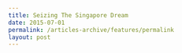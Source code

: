 ```yaml
---
title: Seizing The Singapore Dream
date: 2015-07-01
permalink: /articles-archive/features/permalink
layout: post
---
```

